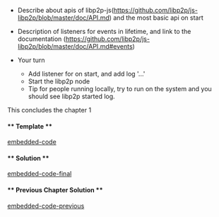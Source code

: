 * Describe about apis of libp2p-js(https://github.com/libp2p/js-libp2p/blob/master/doc/API.md) and the most basic api on start 
* Description of listeners for events in lifetime, and link to the documentation (https://github.com/libp2p/js-libp2p/blob/master/doc/API.md#events)

* Your turn
    - Add listener for on start, and add log '...'
    - Start the libp2p node
    - Tip for people running locally, try to run on the system and you should see libp2p started log.

This concludes the chapter 1


<!-- tabs:start -->

#### ** Template **

[embedded-code](../assets/1.3-template-code.js ':include :type=code embed-template')

#### ** Solution **

[embedded-code-final](../assets/1.3-finished-code.js ':include :type=code embed-final')

#### ** Previous Chapter Solution **

[embedded-code-previous](../assets/1.2-finished-code.js ':include :type=code embed-previous')

<!-- tabs:end -->
